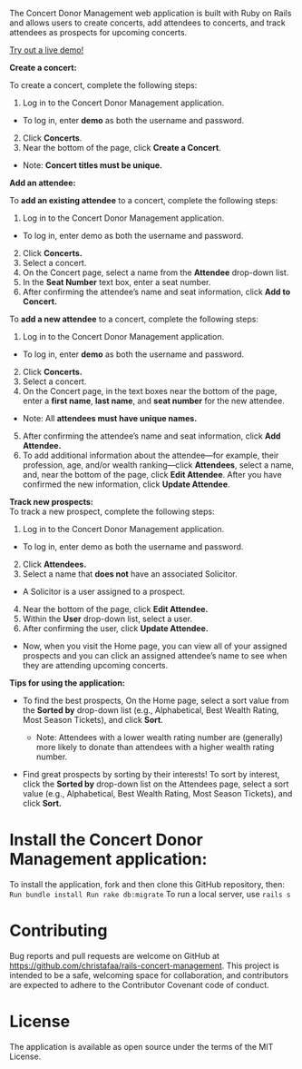 The Concert Donor Management web application is built with Ruby on Rails and allows users to create concerts, add attendees to concerts, and track attendees as prospects for upcoming concerts.<br />

[Try out a live demo!](https://frozen-dusk-71320.herokuapp.com/)<br />

**Create a concert:**<br />

To create a concert, complete the following steps:<br />

1. Log in to the Concert Donor Management application.
  * To log in, enter **demo** as both the username and password.
2. Click **Concerts**.<br />
3. Near the bottom of the page, click **Create a Concert**.
* Note: __Concert titles must be unique.__

**Add an attendee:**<br />

To __add an existing attendee__ to a concert, complete the following steps:<br />

1. Log in to the Concert Donor Management application.
  * To log in, enter demo as both the username and password.
2. Click **Concerts.**<br />
3. Select a concert.<br />
4. On the Concert page, select a name from the **Attendee** drop-down list.<br />
5. In the **Seat Number** text box, enter a seat number.<br />
6. After confirming the attendee’s name and seat information, click **Add to Concert.**<br />

To __add a new attendee__ to a concert, complete the following steps:<br />

1. Log in to the Concert Donor Management application.
  * To log in, enter **demo** as both the username and password.
2. Click **Concerts.**<br />
3. Select a concert.<br />
4. On the Concert page, in the text boxes near the bottom of the page, enter a **first name**, **last name**, and **seat number** for the new attendee.
  * Note: All __attendees must have unique names.__
5. After confirming the attendee’s name and seat information, click **Add Attendee.**<br />
6. To add additional information about the attendee—for example, their profession, age, and/or wealth ranking—click **Attendees**, select a name, and, near the bottom of the page, click **Edit Attendee**. After you have confirmed the new information, click **Update Attendee**.<br />

**Track new prospects:**<br />
To track a new prospect, complete the following steps:<br />
1. Log in to the Concert Donor Management application.
  * To log in, enter demo as both the username and password.
2. Click **Attendees.**
3. Select a name that __does not__ have an associated Solicitor.
  * A Solicitor is a user assigned to a prospect.
4. Near the bottom of the page, click **Edit Attendee.**<br />
5. Within the **User** drop-down list, select a user.<br />
6. After confirming the user, click **Update Attendee.**
  * Now, when you visit the Home page, you can view all of your assigned prospects and you can click an assigned attendee’s name to see when they are attending upcoming concerts.

**Tips for using the application:**<br />
* To find the best prospects, On the Home page, select a sort value from the **Sorted by** drop-down list (e.g., Alphabetical, Best Wealth Rating, Most Season Tickets), and click **Sort**.
  * Note: Attendees with a lower wealth rating number are (generally) more likely to donate than attendees with a higher wealth rating number.

* Find great prospects by sorting by their interests! To sort by interest, click the **Sorted by** drop-down list on the Attendees page, select a sort value (e.g., Alphabetical, Best Wealth Rating, Most Season Tickets), and click **Sort.**<br />

# Install the Concert Donor Management application:
To install the application, fork and then clone this GitHub repository, then: `Run bundle install Run rake db:migrate`
To run a local server, use `rails s`

# Contributing
Bug reports and pull requests are welcome on GitHub at https://github.com/christafaa/rails-concert-management. This project is intended to be a safe, welcoming space for collaboration, and contributors are expected to adhere to the Contributor Covenant code of conduct.

# License
The application is available as open source under the terms of the MIT License.

